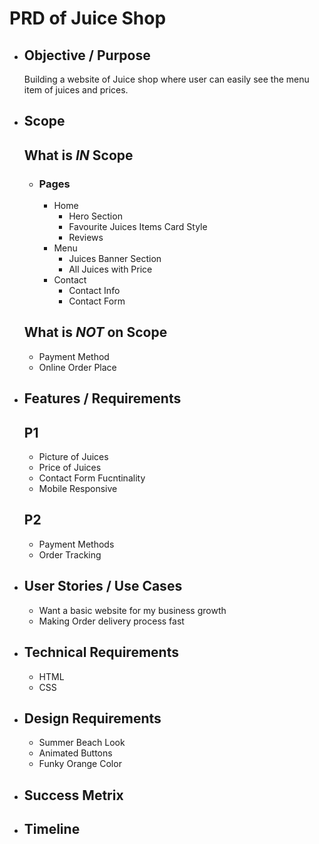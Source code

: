 # PRD of Juice Shop
- ## Objective / Purpose
    Building a website of Juice shop where user can easily see the menu item of juices and prices.
- ## Scope
    ## What is _IN_ Scope
    - ### Pages
        - Home
            - Hero Section
            - Favourite Juices Items Card Style
            - Reviews
        - Menu
            - Juices Banner Section
            - All Juices with Price
        - Contact
            - Contact Info
            - Contact Form
    ## What is _NOT_ on Scope
    - Payment Method
    - Online Order Place
- ## Features / Requirements
    ## P1
    - Picture of Juices
    - Price of Juices
    - Contact Form Fucntinality
    - Mobile Responsive
    ## P2
    - Payment Methods
    - Order Tracking
- ## User Stories / Use Cases
    - Want a basic website for my business growth
    - Making Order delivery process fast
- ## Technical Requirements
    - HTML
    - CSS
- ## Design Requirements
    - Summer Beach Look
    - Animated Buttons
    - Funky Orange Color
- ## Success Metrix
- ## Timeline